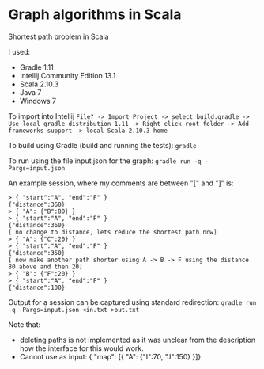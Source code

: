 Graph algorithms in Scala
=====================

Shortest path problem in Scala

I used:

* Gradle 1.11
* Intellij Community Edition 13.1
* Scala 2.10.3
* Java 7
* Windows 7

To import into Intellij ```File? -> Import Project -> select build.gradle -> Use local gradle distribution 1.11 -> Right click root folder -> Add frameworks support -> local Scala 2.10.3 home```

To build using Gradle (build and running the tests): `gradle`

To run using the file input.json for the graph: `gradle run -q -Pargs=input.json`

An example session, where my comments are between "[" and "]" is:
```
> { "start":"A", "end":"F" }
{"distance":360}
> { "A": {"B":80} }
> { "start":"A", "end":"F" }
{"distance":360}
[ no change to distance, lets reduce the shortest path now]
> { "A": {"C":20} }
> { "start":"A", "end":"F" }
{"distance":350}
[ now make another path shorter using A -> B -> F using the distance 80 above and then 20]
> { "B": {"F":20} }
> { "start":"A", "end":"F" }
{"distance":100}
```

Output for a session can be captured using standard redirection: `gradle run -q -Pargs=input.json <in.txt >out.txt`

Note that:
* deleting paths is not implemented as it was unclear from the description how the interface for this would work.
* Cannot use as input: { "map": [{ "A": {"I":70, "J":150} }]}
